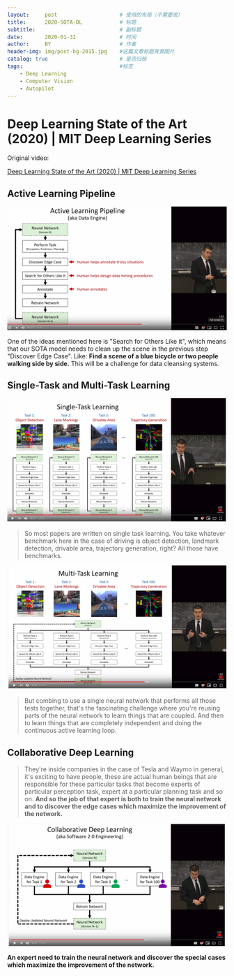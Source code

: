 ```yaml
---
layout:     post                    # 使用的布局（不需要改）
title:      2020-SOTA-DL            # 标题 
subtitle:                           # 副标题
date:       2020-01-31              # 时间
author:     BY                      # 作者
header-img: img/post-bg-2015.jpg    #这篇文章标题背景图片
catalog: true                       # 是否归档
tags:                               #标签
    - Deep Learning
    - Computer Vision
    - Autopilot
---
```

# Deep Learning State of the Art (2020) | MIT Deep Learning Series

Original video:

[Deep Learning State of the Art (2020) | MIT Deep Learning Series](https://www.youtube.com/watch?v=0VH1Lim8gL8)

## Active Learning Pipeline

![Active_Learning_Pipeline](img/pics/Active_Learning_Pipeline.png)

One of the ideas mentioned here is "Search for Others Like it", which means that our SOTA model needs to clean up the scene in the previous step "Discover Edge Case". Like: **Find a scene of a blue bicycle or two people walking side by side.** This will be a challenge for data cleansing systems.

## Single-Task and Multi-Task Learning

![Single_task_learning](img/pics/Single_task_learning.png)

> So most papers are written on single task learning. You take whatever benchmark here in the case of driving is object detection, landmark detection, drivable area, trajectory generation, right? All those have benchmarks.

![multi_task_learning](img/pics/multi_task_learning.png)

> But combing to use a single neural network that performs all those tests together, that's the fascinating challenge where you're reusing parts of the neural network to learn things that  are coupled. And then to learn things that are completely independent and doing the continuous active learning loop.

## Collaborative Deep Learning

> They're inside companies in the case of Tesla and Waymo in general, it's exciting to have people, these are actual human beings that are responsible for these particular tasks that become experts of particular perception task, expert at a particular planning task and so on. **And so the job of that expert is both to train the neural network and to discover the edge cases which maximize the improvement of the network.** 

![collaborative_Deep_Learning](img/pics/collaborative_Deep_Learning.png)

**An expert need to train the neural network and discover the special cases which maximize the improvement of the network.**